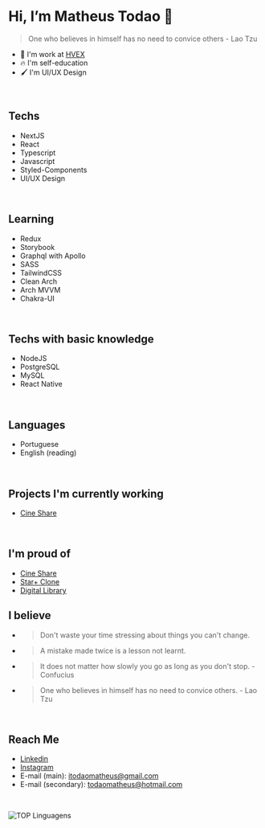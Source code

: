 # Hi, I’m Matheus Todao 👋
> One who believes in himself has no need to convice others - Lao Tzu
- 🥇 I'm work at [HVEX](https://hvex.com.br)
- 🔥 I'm self-education
- 🖌️ I'm UI/UX Design
<br />

## Techs
- NextJS
- React
- Typescript
- Javascript
- Styled-Components
- UI/UX Design

<br />

## Learning
- Redux
- Storybook
- Graphql with Apollo
- SASS
- TailwindCSS
- Clean Arch
- Arch MVVM
- Chakra-UI

<br />

## Techs with basic knowledge
- NodeJS
- PostgreSQL
- MySQL
- React Native

<br />

## Languages
- Portuguese
- English (reading)

<br />

## Projects I'm currently working
- [Cine Share](https://github.com/matheustodao/cine-share)

<br />

## I'm proud of
- [Cine Share](https://github.com/matheustodao/cine-share)
- [Star+ Clone](https://github.com/matheustodao/star-plus-clone)
- [Digital Library](https://github.com/matheustodao/digital-library)

## I believe
- > Don't waste your time stressing about things you can't change.
- > A mistake made twice is a lesson not learnt.
- > It does not matter how slowly you go as long as you don't stop. - Confucius
- > One who believes in himself has no need to convice others. - Lao Tzu

<br />

## Reach Me
- [Linkedin](https://linkedin.com/in/matheustodao)
- [Instagram](https://instagram.com/matheustodao)
- E-mail (main): itodaomatheus@gmail.com
- E-mail (secondary): todaomatheus@hotmail.com

<br />

![TOP Linguagens](https://github-readme-stats.vercel.app/api/top-langs/?username=matheustodao&layout=compact&theme=dracula)
